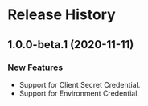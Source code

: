 # Release History

## 1.0.0-beta.1 (2020-11-11)

### New Features

- Support for Client Secret Credential.
- Support for Environment Credential.
